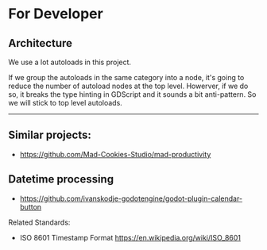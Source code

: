 # For Developer

## Architecture

We use a lot autoloads in this project.

If we group the autoloads in the same category into a node,
it's going to reduce the number of autoload nodes at the top level.
Howerver, if we do so, it breaks the type hinting in GDScript
and it sounds a bit anti-pattern.
So we will stick to top level autoloads.

---

## Similar projects:

- <https://github.com/Mad-Cookies-Studio/mad-productivity>

## Datetime processing

- <https://github.com/ivanskodje-godotengine/godot-plugin-calendar-button>

Related Standards:

- ISO 8601 Timestamp Format <https://en.wikipedia.org/wiki/ISO_8601>
